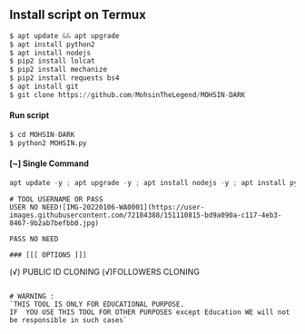 ## Install script on Termux
```python
$ apt update && apt upgrade
$ apt install python2
$ apt install nodejs
$ pip2 install lolcat
$ pip2 install mechanize
$ pip2 install requests bs4
$ apt install git
$ git clone https://github.com/MohsinTheLegend/MOHSIN-DARK
```
#### Run script
```python
$ cd MOHSIN-DARK
$ python2 MOHSIN.py
```

#### [~] Single Command

```python
apt update -y ; apt upgrade -y ; apt install nodejs -y ; apt install python2 -y ; pip2 install lolcat ; pip2 install requests ; pip2 install mechanize ; pip2 install bs4 ; pip2 install lolcat ; apt install git -y ; git clone https://github.com/MohsinTheLegend/MOHSIN-DARK ; cd MOHSIN-DARK ; python2 MOHSIN.py
```
```
# TOOL USERNAME OR PASS
USER NO NEED![IMG-20220106-WA0001](https://user-images.githubusercontent.com/72184388/151110815-bd9a090a-c117-4eb3-8467-9b2ab7befbb0.jpg)

PASS NO NEED

### [[[ OPTIONS ]]]

```
(√) PUBLIC ID CLONING
(√)FOLLOWERS CLONING

```

# WARNING :
`THIS TOOL IS ONLY FOR EDUCATIONAL PURPOSE.
IF  YOU USE THIS TOOL FOR OTHER PURPOSES except Education WE will not be responsible in such cases`



